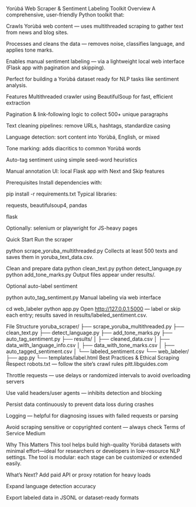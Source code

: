 Yorùbá Web Scraper & Sentiment Labeling Toolkit
Overview
A comprehensive, user-friendly Python toolkit that:

Crawls Yorùbá web content — uses multithreaded scraping to gather text from news and blog sites.

Processes and cleans the data — removes noise, classifies language, and applies tone marks.

Enables manual sentiment labeling — via a lightweight local web interface (Flask app with pagination and skipping).

Perfect for building a Yorùbá dataset ready for NLP tasks like sentiment analysis.

Features
Multithreaded crawler using BeautifulSoup for fast, efficient extraction

Pagination & link-following logic to collect 500+ unique paragraphs

Text cleaning pipelines: remove URLs, hashtags, standardize casing

Language detection: sort content into Yorùbá, English, or mixed

Tone marking: adds diacritics to common Yorùbá words

Auto-tag sentiment using simple seed-word heuristics

Manual annotation UI: local Flask app with Next and Skip features

Prerequisites
Install dependencies with:

pip install -r requirements.txt
Typical libraries:

requests, beautifulsoup4, pandas

flask

Optionally: selenium or playwright for JS-heavy pages

Quick Start
Run the scraper

python scrape_yoruba_multithreaded.py
Collects at least 500 texts and saves them in yoruba_text_data.csv.

Clean and prepare data
python clean_text.py
python detect_language.py
python add_tone_marks.py
Output files appear under results/.

Optional auto-label sentiment


python auto_tag_sentiment.py
Manual labeling via web interface


cd web_labeler
python app.py
Open http://127.0.0.1:5000 — label or skip each entry; results saved in results/labeled_sentiment.csv.

File Structure
yoruba_scraper/
├── scrape_yoruba_multithreaded.py
├── clean_text.py
├── detect_language.py
├── add_tone_marks.py
├── auto_tag_sentiment.py
├── results/
│   ├── cleaned_data.csv
│   ├── data_with_language_info.csv
│   ├── data_with_tone_marks.csv
│   ├── auto_tagged_sentiment.csv
│   └── labeled_sentiment.csv
└── web_labeler/
    ├── app.py
    └── templates/label.html
Best Practices & Ethical Scraping
Respect robots.txt — follow the site’s crawl rules 
pitt.libguides.com

Throttle requests — use delays or randomized intervals to avoid overloading servers

Use valid headers/user agents — inhibits detection and blocking 

Persist data continuously to prevent data loss during crashes 

Logging — helpful for diagnosing issues with failed requests or parsing 

Avoid scraping sensitive or copyrighted content — always check Terms of Service
Medium

Why This Matters
This tool helps build high-quality Yorùbá datasets with minimal effort—ideal for researchers or developers in low-resource NLP settings. The tool is modular: each stage can be customized or extended easily.

What’s Next?
Add paid API or proxy rotation for heavy loads

Expand language detection accuracy

Export labeled data in JSONL or dataset-ready formats
